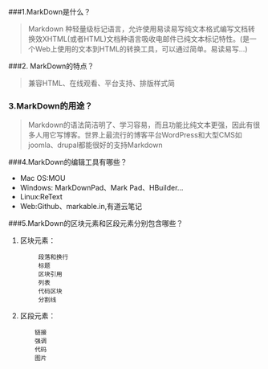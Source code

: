 ###1.MarkDown是什么？
> Markdown 种轻量级标记语言，允许使用易读易写纯文本格式编写文档转换效XHTML(或者HTML)文档种语言吸收电邮件已纯文本标记特性。(是一个Web上使用的文本到HTML的转换工具，可以通过简单。易读易写…)

###2.	MarkDown的特点？
> 兼容HTML、在线观看、平台支持、排版样式简

### 3.MarkDown的用途？
> Markdown的语法简洁明了、学习容易，而且功能比纯文本更强，因此有很多人用它写博客。世界上最流行的博客平台WordPress和大型CMS如joomla、drupal都能很好的支持Markdown 

###4.MarkDown的编辑工具有哪些？
* Mac OS:MOU
* Windows: MarkDownPad、Mark Pad、HBuilder…
* Linux:ReText
* Web:Github、markable.in,有道云笔记

###5.MarkDown的区块元素和区段元素分别包含哪些？
1. 区块元素：
            
            段落和换行
            标题
            区块引用
            列表
            代码区块
            分割线
2. 区段元素：
           
           链接
           强调
           代码
           图片
